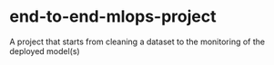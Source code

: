 # end-to-end-mlops-project
A project that starts from cleaning a dataset to the monitoring of the deployed model(s)
